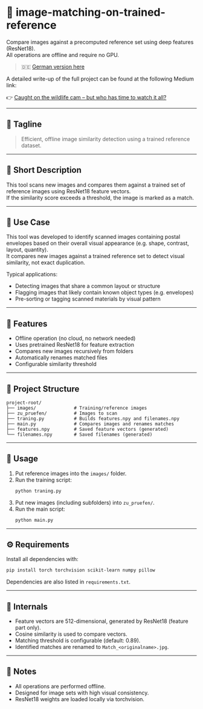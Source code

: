 # 🧠 image-matching-on-trained-reference

Compare images against a precomputed reference set using deep features (ResNet18).  
All operations are offline and require no GPU.

> 🇩🇪 [German version here](README_de.md)

A detailed write-up of the full project can be found at the following Medium link:

👉 [Caught on the wildlife cam – but who has time to watch it all?](https://medium.com/rigel-computer-com/caught-on-the-wildlife-cam-but-who-has-time-to-watch-it-all-06ebd1c65d4d)

---

## 📝 Tagline
> Efficient, offline image similarity detection using a trained reference dataset.

---

## 📌 Short Description
This tool scans new images and compares them against a trained set of reference images using ResNet18 feature vectors.  
If the similarity score exceeds a threshold, the image is marked as a match.

---

## 🎯 Use Case

This tool was developed to identify scanned images containing postal envelopes based on their overall visual appearance (e.g. shape, contrast, layout, quantity).  
It compares new images against a trained reference set to detect visual similarity, not exact duplication.

Typical applications:
- Detecting images that share a common layout or structure
- Flagging images that likely contain known object types (e.g. envelopes)
- Pre-sorting or tagging scanned materials by visual pattern

---

## 🔧 Features
- Offline operation (no cloud, no network needed)
- Uses pretrained ResNet18 for feature extraction
- Compares new images recursively from folders
- Automatically renames matched files
- Configurable similarity threshold

---

## 📁 Project Structure

```
project-root/
├── images/              # Training/reference images
├── zu_pruefen/          # Images to scan
├── traning.py           # Builds features.npy and filenames.npy
├── main.py              # Compares images and renames matches
├── features.npy         # Saved feature vectors (generated)
└── filenames.npy        # Saved filenames (generated)
```

---

## 🧪 Usage

1. Put reference images into the `images/` folder.
2. Run the training script:
   ```bash
   python traning.py
   ```
3. Put new images (including subfolders) into `zu_pruefen/`.
4. Run the main script:
   ```bash
   python main.py
   ```

---

## ⚙️ Requirements

Install all dependencies with:

```bash
pip install torch torchvision scikit-learn numpy pillow
```

Dependencies are also listed in `requirements.txt`.

---

## 🧠 Internals

- Feature vectors are 512-dimensional, generated by ResNet18 (feature part only).
- Cosine similarity is used to compare vectors.
- Matching threshold is configurable (default: 0.89).
- Identified matches are renamed to `Match_<originalname>.jpg`.

---

## 📌 Notes

- All operations are performed offline.
- Designed for image sets with high visual consistency.
- ResNet18 weights are loaded locally via torchvision.
